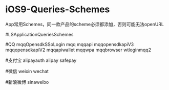 # iOS9-Queries-Schemes
App常用Schemes，同一款产品的scheme必须都添加，否则可能无法openURL

#LSApplicationQueriesSchemes

#QQ
	<string>mqqOpensdkSSoLogin</string>
	<string>mqq</string>
	<string>mqqapi</string>
	<string>mqqopensdkapiV3</string>
	<string>mqqopensdkapiV2</string>
	<string>mqqapiwallet</string>
	<string>mqqwpa</string>
	<string>mqqbrowser</string>
	<string>wtloginmqq2</string>

#支付宝
	<string>alipayauth</string>
	<string>alipay</string>
	<string>safepay</string> 

#微信
	<string>weixin</string>
	<string>wechat</string>

#新浪微博
	<string>sinaweibo</string>
